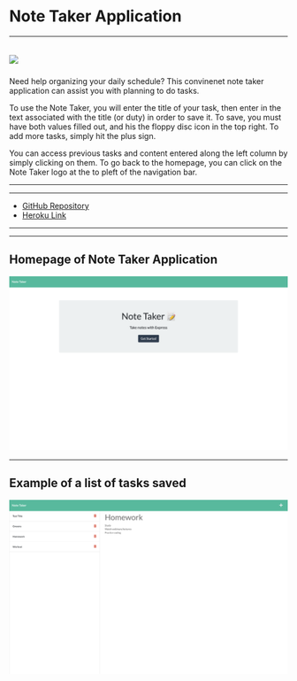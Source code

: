 # Note Taker Application
----
![](https://camo.githubusercontent.com/c652dbcdb4bc224b3e4d7bd673bdbf698c6681a7503057b555e88f47eb523af5/68747470733a2f2f696d672e736869656c64732e696f2f62616467652f4c6963656e73652d4d49542d79656c6c6f77677265656e)
----
Need help organizing your daily schedule? This convinenet note taker application can assist you with planning to do tasks.

To use the Note Taker, you will enter the title of your task, then enter in the text associated with the title (or duty) in order to save it. To save, you must have both values filled out, and his the floppy disc icon in the top right. To add more tasks, simply hit the plus sign.

You can access previous tasks and content entered along the left column by simply clicking on them. To go back to the homepage, you can click on the Note Taker logo at the to pleft of the navigation bar. 

----
----
* [GitHub Repository](https://github.com/jadehuynh/note-taker)
* [Heroku Link](https://boiling-lowlands-79306.herokuapp.com/)
----
----
## Homepage of Note Taker Application
![Homepage of Note Take Application](./public/assets/images/homepage.png)

----
## Example of a list of tasks saved
![List of tasks saved](./public/assets/images/example.png)